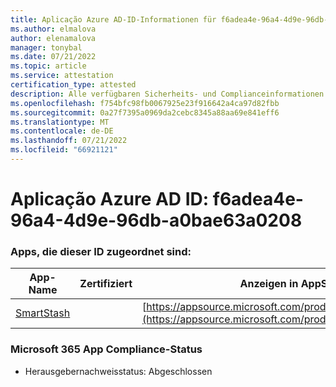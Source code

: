 ```yaml
---
title: Aplicação Azure AD-ID-Informationen für f6adea4e-96a4-4d9e-96db-a0bae63a0208
ms.author: elmalova
author: elenamalova
manager: tonybal
ms.date: 07/21/2022
ms.topic: article
ms.service: attestation
certification_type: attested
description: Alle verfügbaren Sicherheits- und Complianceinformationen für f6adea4e-96a4-4d9e-96db-a0bae63a0208.
ms.openlocfilehash: f754bfc98fb0067925e23f916642a4ca97d82fbb
ms.sourcegitcommit: 0a27f7395a0969da2cebc8345a88aa69e841eff6
ms.translationtype: MT
ms.contentlocale: de-DE
ms.lasthandoff: 07/21/2022
ms.locfileid: "66921121"
---
```

# <a name="azure-app-id-f6adea4e-96a4-4d9e-96db-a0bae63a0208"></a>Aplicação Azure AD ID: f6adea4e-96a4-4d9e-96db-a0bae63a0208


### <a name="apps-associated-with-this-id"></a>Apps, die dieser ID zugeordnet sind:
| **App-Name** | **Zertifiziert** | **Anzeigen in AppSource** |
|--------------|---------------|-----------------------|
| [SmartStash](../forward/WA200004223.md) |  | [https://appsource.microsoft.com/product/office/WA200004223](https://appsource.microsoft.com/product/office/WA200004223) |

### <a name="microsoft-365-app-compliance-status"></a>Microsoft 365 App Compliance-Status
- Herausgebernachweisstatus: Abgeschlossen
